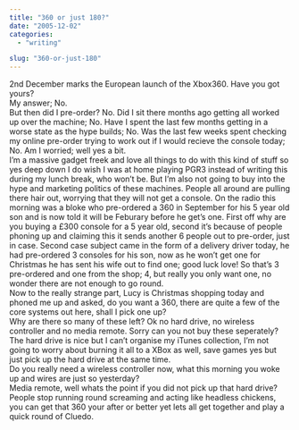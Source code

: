 ```yaml
---
title: "360 or just 180?"
date: "2005-12-02"
categories: 
  - "writing"

slug: "360-or-just-180"
---
```


2nd December marks the European launch of the Xbox360. 
Have you got yours?  
My answer; No.  
But then did I pre-order? No. Did I sit there months ago getting all worked up over the machine; No. Have I spent the last few months getting in a worse state as the hype builds; No. Was the last few weeks spent checking my online pre-order trying to work out if I would recieve the console today; No. Am I worried; well yes a bit.  
I’m a massive gadget freek and love all things to do with this kind of stuff so yes deep down I do wish I was at home playing PGR3 instead of writing this during my lunch break, who won’t be. But I’m also not going to buy into the hype and marketing politics of these machines. People all around are pulling there hair out, worrying that they will not get a console. On the radio this morning was a bloke who pre-ordered a 360 in September for his 5 year old son and is now told it will be Feburary before he get’s one. First off why are you buying a £300 console for a 5 year old, second it’s because of people phoning up and claiming this it sends another 6 people out to pre-order, just in case. Second case subject came in the form of a delivery driver today, he had pre-ordered 3 consoles for his son, now as he won’t get one for Christmas he has sent his wife out to find one; good luck love! So that’s 3 pre-ordered and one from the shop; 4, but really you only want one, no wonder there are not enough to go round.  
Now to the really strange part, Lucy is Christmas shopping today and phoned me up and asked, do you want a 360, there are quite a few of the core systems out here, shall I pick one up?  
Why are there so many of these left? Ok no hard drive, no wireless controller and no media remote. Sorry can you not buy these seperately?  
The hard drive is nice but I can’t organise my iTunes collection, I’m not going to worry about burning it all to a XBox as well, save games yes but just pick up the hard drive at the same time.  
Do you really need a wireless controller now, what this morning you woke up and wires are just so yesterday?  
Media remote, well whats the point if you did not pick up that hard drive?  
People stop running round screaming and acting like headless chickens, you can get that 360 your after or better yet lets all get together and play a quick round of Cluedo.
